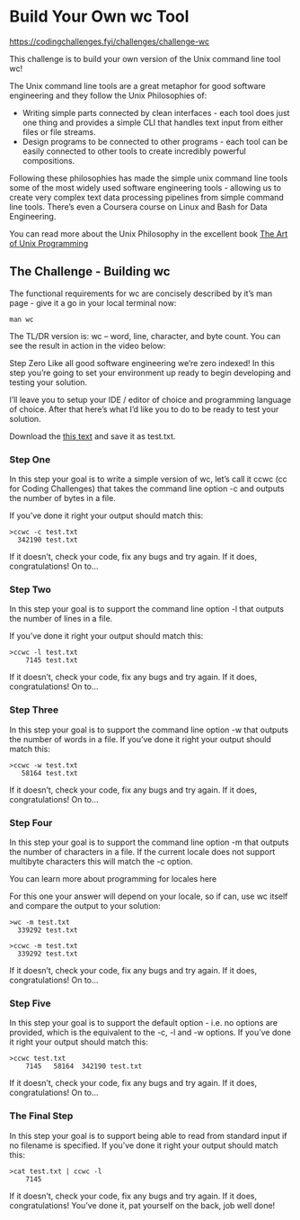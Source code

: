 # Build Your Own wc Tool

https://codingchallenges.fyi/challenges/challenge-wc


This challenge is to build your own version of the Unix command line tool wc!

The Unix command line tools are a great metaphor for good software engineering and they follow the Unix Philosophies of:

- Writing simple parts connected by clean interfaces - each tool does just one thing and provides a simple CLI that handles text input from either files or file streams.
- Design programs to be connected to other programs - each tool can be easily connected to other tools to create incredibly powerful compositions.

Following these philosophies has made the simple unix command line tools some of the most widely used software engineering tools - allowing us to create very complex text data processing pipelines from simple command line tools. There’s even a Coursera course on Linux and Bash for Data Engineering.

You can read more about the Unix Philosophy in the excellent book [The Art of Unix Programming](http://www.catb.org/~esr/writings/taoup/html/)

## The Challenge - Building wc

The functional requirements for wc are concisely described by it’s man page - give it a go in your local terminal now:

```
man wc
```

The TL/DR version is: wc – word, line, character, and byte count. You can see the result in action in the video below:


Step Zero
Like all good software engineering we’re zero indexed! In this step you’re going to set your environment up ready to begin developing and testing your solution.

I’ll leave you to setup your IDE / editor of choice and programming language of choice. After that here’s what I’d like you to do to be ready to test your solution.

Download the [this text](https://www.dropbox.com/scl/fi/d4zs6aoq6hr3oew2b6a9v/test.txt?rlkey=20c9d257pxd5emjjzd1gcbn03&e=1&dl=0) and save it as test.txt.

### Step One

In this step your goal is to write a simple version of wc, let’s call it ccwc (cc for Coding Challenges) that takes the command line option -c and outputs the number of bytes in a file.

If you’ve done it right your output should match this:

```
>ccwc -c test.txt
  342190 test.txt
```

If it doesn’t, check your code, fix any bugs and try again. If it does, congratulations! On to…

### Step Two

In this step your goal is to support the command line option -l that outputs the number of lines in a file.

If you’ve done it right your output should match this:

```
>ccwc -l test.txt
    7145 test.txt
```

If it doesn’t, check your code, fix any bugs and try again. If it does, congratulations! On to…

### Step Three

In this step your goal is to support the command line option -w that outputs the number of words in a file. If you’ve done it right your output should match this:

```
>ccwc -w test.txt
   58164 test.txt
```

If it doesn’t, check your code, fix any bugs and try again. If it does, congratulations! On to…

### Step Four

In this step your goal is to support the command line option -m that outputs the number of characters in a file. If the current locale does not support multibyte characters this will match the -c option.

You can learn more about programming for locales here

For this one your answer will depend on your locale, so if can, use wc itself and compare the output to your solution:

```
>wc -m test.txt
  339292 test.txt

>ccwc -m test.txt
  339292 test.txt
```

If it doesn’t, check your code, fix any bugs and try again. If it does, congratulations! On to…

### Step Five

In this step your goal is to support the default option - i.e. no options are provided, which is the equivalent to the -c, -l and -w options. If you’ve done it right your output should match this:

```
>ccwc test.txt
    7145   58164  342190 test.txt
```

If it doesn’t, check your code, fix any bugs and try again. If it does, congratulations! On to…

### The Final Step

In this step your goal is to support being able to read from standard input if no filename is specified. If you’ve done it right your output should match this:

```
>cat test.txt | ccwc -l
    7145
```

If it doesn’t, check your code, fix any bugs and try again. If it does, congratulations! You’ve done it, pat yourself on the back, job well done!

